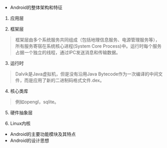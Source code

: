 - Android的整体架构和特征

1. 应用层

2. 框架层
>框架层由多个系统服务共同组成（包括地理信息服务、电源管理服务等），所有服务寄宿在系统核心进程(System Core Process)中。运行时每个服务占据一个独立的线程，通过IPC发送消息和传输数据。

3. 运行时
>Dalvik是Java虚拟机，但是没有沿用Java Bytecode作为一次编译的中间文件，而是应用了新的二进制码格式文件.dex。

4. 核心类库
>例如opengl，sqlite。

5. 硬件抽象层

6. Linux内核


- Android的主要功能模块及其特点
- Android的设计思想